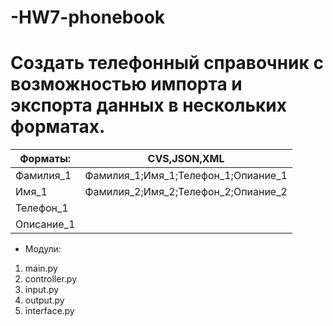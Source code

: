 # -HW7-phonebook
# Создать телефонный справочник с возможностью импорта и экспорта данных в нескольких форматах.  

|  Форматы:  |  CVS,JSON,XML                            |
|------------|------------------------------------------|
|Фамилия_1   |       Фамилия_1;Имя_1;Телефон_1;Опиание_1|
|Имя_1       |       Фамилия_2;Имя_2;Телефон_2;Опиание_2|
|Телефон_1   |                                          |
|Описание_1  |                                          |
  
 * Модули: 
1. main.py
2. controller.py  
3. input.py  
4. output.py  
5. interface.py  

